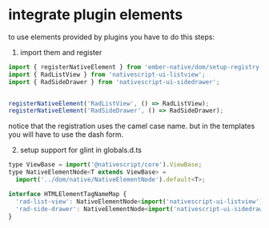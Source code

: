# integrate plugin elements 

to use elements provided by plugins you have to do this steps:

1. import them and register

```js
import { registerNativeElement } from 'ember-native/dom/setup-registry';
import { RadListView } from 'nativescript-ui-listview';
import { RadSideDrawer } from 'nativescript-ui-sidedrawer';


registerNativeElement('RadListView', () => RadListView);
registerNativeElement('RadSideDrawer', () => RadSideDrawer);
```

notice that the registration uses the camel case name.
but in the templates you will have to use the dash form.


2. setup support for glint in globals.d.ts
```js
type ViewBase = import('@nativescript/core').ViewBase;
type NativeElementNode<T extends ViewBase> =
  import('../dom/native/NativeElementNode').default<T>;

interface HTMLElementTagNameMap {
  'rad-list-view': NativeElementNode<import('nativescript-ui-listview').RadListView>;
  'rad-side-drawer': NativeElementNode<import('nativescript-ui-sidedrawer').RadSideDrawer>;
}
```
